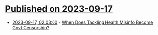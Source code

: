 # [Published on 2023-09-17](index.md)

* [2023-09-17, 02:03:00](https://soylentnews.org/article.pl?sid=23/09/15/065240&from=rss) - [When Does Tackling Health Misinfo Become Govt Censorship?](https://soylentnews.org/article.pl?sid=23/09/15/065240&from=rss)

